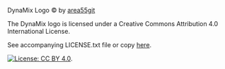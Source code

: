 DynaMix Logo &copy; by [area55git](https://github.com/area55git)

The DynaMix logo is licensed under a Creative Commons Attribution 4.0 International License.

See accompanying LICENSE.txt file or copy [here](http://creativecommons.org/licenses/by/4.0/).

[![License: CC BY 4.0](https://licensebuttons.net/l/by/4.0/80x15.png)](https://creativecommons.org/licenses/by/4.0/).

